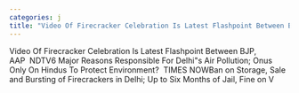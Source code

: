 ```yaml
---
categories: j
title: "Video Of Firecracker Celebration Is Latest Flashpoint Between BJP AAP  NDTV"
---
```

Video Of Firecracker Celebration Is Latest Flashpoint Between BJP, AAP&nbsp;&nbsp;NDTV6 Major Reasons Responsible For Delhi"s Air Pollution; Onus Only On Hindus To Protect Environment?&nbsp;&nbsp;TIMES NOWBan on Storage, Sale and Bursting of Firecrackers in Delhi; Up to Six Months of Jail, Fine on V